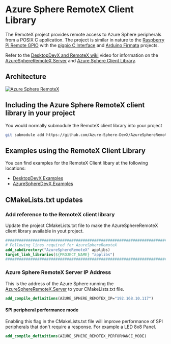 # Azure Sphere RemoteX Client Library

The RemoteX project provides remote access to Azure Sphere peripherals from a POSIX C application. The project is similar in nature to the [Raspberry Pi Remote GPIO](https://gpiozero.readthedocs.io/en/stable/remote_gpio.html) with the [pigpio C Interface](http://abyz.me.uk/rpi/pigpio/cif.html) and [Arduino Firmata](https://docs.arduino.cc/hacking/software/FirmataLibrary) projects. 

Refer to the [DesktopDevX and RemoteX wiki](https://github.com/Azure-Sphere-DevX/DesktopDevX.Examples/wiki) video for information on the [AzureSphereRemoteX Server](https://github.com/Azure-Sphere-DevX/AzureSphereRemoteX.Server) and [Azure Sphere Client Library](https://github.com/Azure-Sphere-DevX/AzureSphereRemoteX.Client).

## Architecture

[![ Azure Sphere RemoteX](https://github.com/Azure-Sphere-DevX/DesktopDevX.Examples/wiki/media/AzureSphereRemoteX.png)](https://youtu.be/jWPutk1xNt8)

## Including the Azure Sphere RemoteX client library in your project

You would normally submodule the RemoteX client library into your project

```bash
git submodule add https://github.com/Azure-Sphere-DevX/AzureSphereRemoteX.Client.git AzureSphereRemoteX
```

## Examples using the RemoteX Client Library

You can find examples for the RemoteX Client libary at the following locations:

- [DesktopDevX Examples](https://github.com/Azure-Sphere-DevX/DesktopDevX.Examples)
- [AzureSphereDevX.Examples](https://github.com/Azure-Sphere-DevX/AzureSphereDevX.Examples)

## CMakeLists.txt updates

### Add reference to the RemoteX client library

Update the project CMakeLists.txt file to make the AzureSphereRemoteX client library available in yout project.

```cmake
################################################################################
# Following lines required for AzureSphereRemoteX
add_subdirectory("AzureSphereRemoteX" applibs)
target_link_libraries(${PROJECT_NAME} "applibs")
################################################################################
```

### Azure Sphere RemoteX Server IP Address

This is the address of the Azure Sphere running the [AzureSphereRemoteX.Server](https://github.com/Azure-Sphere-DevX/AzureSphereRemoteX.Server) to your CMakeLists.txt file.

```cmake
add_compile_definitions(AZURE_SPHERE_REMOTEX_IP="192.168.10.117")
```

#### SPI peripheral performance mode

Enabling this flag in the CMakeLists.txt file will improve performance of SPI peripherals that don't require a response. For example a LED 8x8 Panel.

```cmake
add_compile_definitions(AZURE_SPHERE_REMOTEX_PERFORMANCE_MODE)
```
